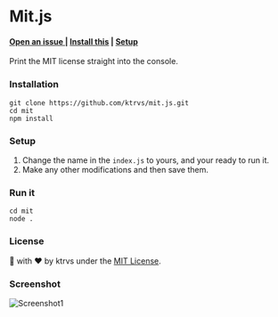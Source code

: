 # Mit.js

<h4>
  <a href="https://github.com/ktrvs/mit.js/issues/new"> Open an issue </a>
  <span> | </span>
  <a href="#installation">Install this</a>
  <span> | </span>
  <a href="#setup">Setup</a>
</h4>

Print the MIT license straight into the console.

### Installation
```
git clone https://github.com/ktrvs/mit.js.git
cd mit
npm install
```

### Setup
1) Change the name in the `index.js` to yours, and your ready to run it.
2) Make any other modifications and then save them. 

### Run it 
```
cd mit
node .
```

### License 
🎨 with ❤️ by ktrvs under the [MIT License](http://ktrvs.com/mymit/).

### Screenshot
![Screenshot1](http://i.cubeupload.com/F4n5of.png)
